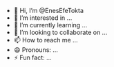 - 👋 Hi, I’m @EnesEfeTokta
- 👀 I’m interested in ...
- 🌱 I’m currently learning ...
- 💞️ I’m looking to collaborate on ...
- 📫 How to reach me ...
- 😄 Pronouns: ...
- ⚡ Fun fact: ...

<!---
EnesEfeTokta/EnesEfeTokta is a ✨ special ✨ repository because its `README.md` (this file) appears on your GitHub profile.
You can click the Preview link to take a look at your changes.
--->
